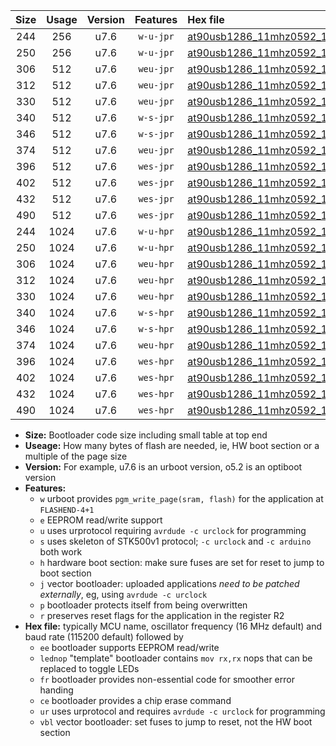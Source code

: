 |Size|Usage|Version|Features|Hex file|
|:-:|:-:|:-:|:-:|:--|
|244|256|u7.6|`w-u-jpr`|[at90usb1286_11mhz0592_19200bps_ur_vbl.hex](https://raw.githubusercontent.com/stefanrueger/urboot/main/bootloaders/at90usb1286/fcpu_11mhz0592/19200_bps/at90usb1286_11mhz0592_19200bps_ur_vbl.hex)|
|250|256|u7.6|`w-u-jpr`|[at90usb1286_11mhz0592_19200bps_lednop_ur_vbl.hex](https://raw.githubusercontent.com/stefanrueger/urboot/main/bootloaders/at90usb1286/fcpu_11mhz0592/19200_bps/at90usb1286_11mhz0592_19200bps_lednop_ur_vbl.hex)|
|306|512|u7.6|`weu-jpr`|[at90usb1286_11mhz0592_19200bps_ee_ur_vbl.hex](https://raw.githubusercontent.com/stefanrueger/urboot/main/bootloaders/at90usb1286/fcpu_11mhz0592/19200_bps/at90usb1286_11mhz0592_19200bps_ee_ur_vbl.hex)|
|312|512|u7.6|`weu-jpr`|[at90usb1286_11mhz0592_19200bps_ee_lednop_ur_vbl.hex](https://raw.githubusercontent.com/stefanrueger/urboot/main/bootloaders/at90usb1286/fcpu_11mhz0592/19200_bps/at90usb1286_11mhz0592_19200bps_ee_lednop_ur_vbl.hex)|
|330|512|u7.6|`weu-jpr`|[at90usb1286_11mhz0592_19200bps_ee_lednop_fr_ur_vbl.hex](https://raw.githubusercontent.com/stefanrueger/urboot/main/bootloaders/at90usb1286/fcpu_11mhz0592/19200_bps/at90usb1286_11mhz0592_19200bps_ee_lednop_fr_ur_vbl.hex)|
|340|512|u7.6|`w-s-jpr`|[at90usb1286_11mhz0592_19200bps_vbl.hex](https://raw.githubusercontent.com/stefanrueger/urboot/main/bootloaders/at90usb1286/fcpu_11mhz0592/19200_bps/at90usb1286_11mhz0592_19200bps_vbl.hex)|
|346|512|u7.6|`w-s-jpr`|[at90usb1286_11mhz0592_19200bps_lednop_vbl.hex](https://raw.githubusercontent.com/stefanrueger/urboot/main/bootloaders/at90usb1286/fcpu_11mhz0592/19200_bps/at90usb1286_11mhz0592_19200bps_lednop_vbl.hex)|
|374|512|u7.6|`weu-jpr`|[at90usb1286_11mhz0592_19200bps_ee_lednop_fr_ce_ur_vbl.hex](https://raw.githubusercontent.com/stefanrueger/urboot/main/bootloaders/at90usb1286/fcpu_11mhz0592/19200_bps/at90usb1286_11mhz0592_19200bps_ee_lednop_fr_ce_ur_vbl.hex)|
|396|512|u7.6|`wes-jpr`|[at90usb1286_11mhz0592_19200bps_ee_vbl.hex](https://raw.githubusercontent.com/stefanrueger/urboot/main/bootloaders/at90usb1286/fcpu_11mhz0592/19200_bps/at90usb1286_11mhz0592_19200bps_ee_vbl.hex)|
|402|512|u7.6|`wes-jpr`|[at90usb1286_11mhz0592_19200bps_ee_lednop_vbl.hex](https://raw.githubusercontent.com/stefanrueger/urboot/main/bootloaders/at90usb1286/fcpu_11mhz0592/19200_bps/at90usb1286_11mhz0592_19200bps_ee_lednop_vbl.hex)|
|432|512|u7.6|`wes-jpr`|[at90usb1286_11mhz0592_19200bps_ee_lednop_fr_vbl.hex](https://raw.githubusercontent.com/stefanrueger/urboot/main/bootloaders/at90usb1286/fcpu_11mhz0592/19200_bps/at90usb1286_11mhz0592_19200bps_ee_lednop_fr_vbl.hex)|
|490|512|u7.6|`wes-jpr`|[at90usb1286_11mhz0592_19200bps_ee_lednop_fr_ce_vbl.hex](https://raw.githubusercontent.com/stefanrueger/urboot/main/bootloaders/at90usb1286/fcpu_11mhz0592/19200_bps/at90usb1286_11mhz0592_19200bps_ee_lednop_fr_ce_vbl.hex)|
|244|1024|u7.6|`w-u-hpr`|[at90usb1286_11mhz0592_19200bps_ur.hex](https://raw.githubusercontent.com/stefanrueger/urboot/main/bootloaders/at90usb1286/fcpu_11mhz0592/19200_bps/at90usb1286_11mhz0592_19200bps_ur.hex)|
|250|1024|u7.6|`w-u-hpr`|[at90usb1286_11mhz0592_19200bps_lednop_ur.hex](https://raw.githubusercontent.com/stefanrueger/urboot/main/bootloaders/at90usb1286/fcpu_11mhz0592/19200_bps/at90usb1286_11mhz0592_19200bps_lednop_ur.hex)|
|306|1024|u7.6|`weu-hpr`|[at90usb1286_11mhz0592_19200bps_ee_ur.hex](https://raw.githubusercontent.com/stefanrueger/urboot/main/bootloaders/at90usb1286/fcpu_11mhz0592/19200_bps/at90usb1286_11mhz0592_19200bps_ee_ur.hex)|
|312|1024|u7.6|`weu-hpr`|[at90usb1286_11mhz0592_19200bps_ee_lednop_ur.hex](https://raw.githubusercontent.com/stefanrueger/urboot/main/bootloaders/at90usb1286/fcpu_11mhz0592/19200_bps/at90usb1286_11mhz0592_19200bps_ee_lednop_ur.hex)|
|330|1024|u7.6|`weu-hpr`|[at90usb1286_11mhz0592_19200bps_ee_lednop_fr_ur.hex](https://raw.githubusercontent.com/stefanrueger/urboot/main/bootloaders/at90usb1286/fcpu_11mhz0592/19200_bps/at90usb1286_11mhz0592_19200bps_ee_lednop_fr_ur.hex)|
|340|1024|u7.6|`w-s-hpr`|[at90usb1286_11mhz0592_19200bps.hex](https://raw.githubusercontent.com/stefanrueger/urboot/main/bootloaders/at90usb1286/fcpu_11mhz0592/19200_bps/at90usb1286_11mhz0592_19200bps.hex)|
|346|1024|u7.6|`w-s-hpr`|[at90usb1286_11mhz0592_19200bps_lednop.hex](https://raw.githubusercontent.com/stefanrueger/urboot/main/bootloaders/at90usb1286/fcpu_11mhz0592/19200_bps/at90usb1286_11mhz0592_19200bps_lednop.hex)|
|374|1024|u7.6|`weu-hpr`|[at90usb1286_11mhz0592_19200bps_ee_lednop_fr_ce_ur.hex](https://raw.githubusercontent.com/stefanrueger/urboot/main/bootloaders/at90usb1286/fcpu_11mhz0592/19200_bps/at90usb1286_11mhz0592_19200bps_ee_lednop_fr_ce_ur.hex)|
|396|1024|u7.6|`wes-hpr`|[at90usb1286_11mhz0592_19200bps_ee.hex](https://raw.githubusercontent.com/stefanrueger/urboot/main/bootloaders/at90usb1286/fcpu_11mhz0592/19200_bps/at90usb1286_11mhz0592_19200bps_ee.hex)|
|402|1024|u7.6|`wes-hpr`|[at90usb1286_11mhz0592_19200bps_ee_lednop.hex](https://raw.githubusercontent.com/stefanrueger/urboot/main/bootloaders/at90usb1286/fcpu_11mhz0592/19200_bps/at90usb1286_11mhz0592_19200bps_ee_lednop.hex)|
|432|1024|u7.6|`wes-hpr`|[at90usb1286_11mhz0592_19200bps_ee_lednop_fr.hex](https://raw.githubusercontent.com/stefanrueger/urboot/main/bootloaders/at90usb1286/fcpu_11mhz0592/19200_bps/at90usb1286_11mhz0592_19200bps_ee_lednop_fr.hex)|
|490|1024|u7.6|`wes-hpr`|[at90usb1286_11mhz0592_19200bps_ee_lednop_fr_ce.hex](https://raw.githubusercontent.com/stefanrueger/urboot/main/bootloaders/at90usb1286/fcpu_11mhz0592/19200_bps/at90usb1286_11mhz0592_19200bps_ee_lednop_fr_ce.hex)|

- **Size:** Bootloader code size including small table at top end
- **Useage:** How many bytes of flash are needed, ie, HW boot section or a multiple of the page size
- **Version:** For example, u7.6 is an urboot version, o5.2 is an optiboot version
- **Features:**
  + `w` urboot provides `pgm_write_page(sram, flash)` for the application at `FLASHEND-4+1`
  + `e` EEPROM read/write support
  + `u` uses urprotocol requiring `avrdude -c urclock` for programming
  + `s` uses skeleton of STK500v1 protocol; `-c urclock` and `-c arduino` both work
  + `h` hardware boot section: make sure fuses are set for reset to jump to boot section
  + `j` vector bootloader: uploaded applications *need to be patched externally*, eg, using `avrdude -c urclock`
  + `p` bootloader protects itself from being overwritten
  + `r` preserves reset flags for the application in the register R2
- **Hex file:** typically MCU name, oscillator frequency (16 MHz default) and baud rate (115200 default) followed by
  + `ee` bootloader supports EEPROM read/write
  + `lednop` "template" bootloader contains `mov rx,rx` nops that can be replaced to toggle LEDs
  + `fr` bootloader provides non-essential code for smoother error handing
  + `ce` bootloader provides a chip erase command
  + `ur` uses urprotocol and requires `avrdude -c urclock` for programming
  + `vbl` vector bootloader: set fuses to jump to reset, not the HW boot section
